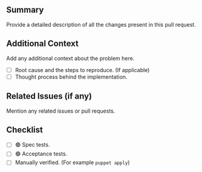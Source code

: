 ## Summary
Provide a detailed description of all the changes present in this pull request.

## Additional Context
Add any additional context about the problem here. 
- [ ] Root cause and the steps to reproduce. (If applicable)
- [ ] Thought process behind the implementation.

## Related Issues (if any)
Mention any related issues or pull requests.

## Checklist
- [ ] 🟢 Spec tests.
- [ ] 🟢 Acceptance tests.
- [ ] Manually verified. (For example `puppet apply`)